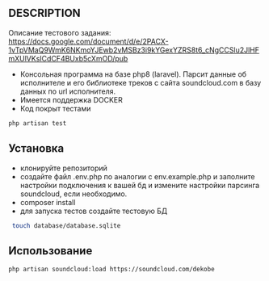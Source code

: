 
## DESCRIPTION
Описание тестового задания: https://docs.google.com/document/d/e/2PACX-1vTpVMaQ9WmK6NKmoYJEwb2vMSBz3i9kYGexYZRS8t6_cNgCCSlu2JlHFmXUlVKsICdCF4BUxb5cXmOD/pub   
- Консольная программа на базе php8 (laravel). Парсит данные об исполнителе и его библиотеке треков c сайта soundcloud.com в базу данных по url исполнителя.
- Имеется поддержка DOCKER
- Код покрыт тестами
```bash
php artisan test
```

## Установка

- клонируйте репозиторий
- создайте файл .env.php по аналогии с env.example.php и заполните настройки подключения к вашей бд и измените настройки парсинга soundcloud, если необходимо.
- composer install
- для запуска тестов создайте тестовую БД
```bash
 touch database/database.sqlite
```

## Использование

```bash
php artisan soundcloud:load https://soundcloud.com/dekobe
```
